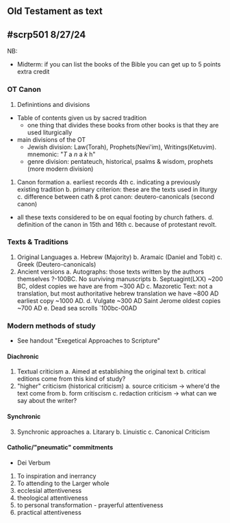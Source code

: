 Old Testament as text
---
#scrp501
8/27/24
---
NB:
 - Midterm: if you can list the books of the Bible you can get up to 5 points extra credit

### OT Canon

1. Definintions and divisions
  - Table of contents given us by sacred tradition
	  - one thing that divides these books from other books is that they are used liturgically
 - main divisions of the OT
	 - Jewish division: Law(Torah), Prophets(Nevi'im), Writings(Ketuvim). mnemonic: "_T_ a _n_ a _k_ h"
	 - genre division: pentateuch, historical, psalms & wisdom, prophets (more modern division) 
1. Canon formation
 a. earliest records 4th c. indicating a previously existing tradition
 b. primary criterion: these are the texts used in liturgy
 c. difference between cath & prot canon: deutero-canonicals (second canon)
  - all these texts considered to be on equal footing by church fathers.
 d. definition of the canon in 15th and 16th c. because of protestant revolt.

### Texts & Traditions

1. Original Languages
 a. Hebrew (Majority)
 b. Aramaic (Daniel and Tobit)
 c. Greek (Deutero-canonicals)
2. Ancient versions
 a. Autographs: those texts written by the authors themselves ?-100BC.  No surviving manuscripts
 b. Septuagint(LXX) ~200 BC, oldest copies we have are from ~300 AD
 c. Mazoretic Text: not a translation, but most authoritative hebrew translation we have ~800 AD earliest copy ~1000 AD.
 d. Vulgate ~300 AD Saint Jerome oldest copies ~700 AD
 e. Dead sea scrolls `100bc-00AD

### Modern methods of study
 - See handout "Exegetical Approaches to Scripture"
#### Diachronic 
1. Textual criticism
 a. Aimed at establishing the original text
 b. critical editions come from this kind of study?
2. "higher" criticism (historical criticism)
 a. source criticism -> where'd the text come from
 b. form critiscism 
 c. redaction criticism -> what can we say about the writer?
#### Synchronic
3. Synchronic approaches
 a. Litarary
 b. Linuistic
 c. Canonical Criticism

#### Catholic/"pneumatic" commitments
 - Dei Verbum
1. To inspiration and inerrancy
2. To attending to the Larger whole
3. ecclesial attentiveness
4. theological attentiveness
5. to personal transformation - prayerful attentiveness
6. practical attentiveness
